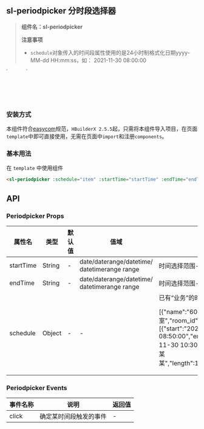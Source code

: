 

## sl-periodpicker 分时段选择器
> **组件名：sl-periodpicker**
> 
> **注意事项**
> 
> - `schedule`对象传入的时间段属性使用的是24小时制格式化日期yyyy-MM-dd HH:mm:ss，如： 2021-11-30 08:00:00


<img src="https://img-cdn-aliyun.dcloud.net.cn/stream/plugin_screens/6aabb900-d18c-11eb-9e15-d7bea4ff4d12_0.png" style="zoom:20%" width="240" height="400"/>
<img src="https://img-cdn-aliyun.dcloud.net.cn/stream/plugin_screens/6aabb900-d18c-11eb-9e15-d7bea4ff4d12_1.png" style="zoom:20%" width="240" height="400"/>

### 安装方式

本组件符合[easycom](https://uniapp.dcloud.io/collocation/pages?id=easycom)规范，`HBuilderX 2.5.5`起，只需将本组件导入项目，在页面`template`中即可直接使用，无需在页面中`import`和注册`components`。

### 基本用法

在 ``template`` 中使用组件

```html
<sl-periodpicker :schedule="item" :startTime="startTime" :endTime="endTime" :key="menuKey" />
```


## API

### Periodpicker Props

<table>
<thead>
<tr>
<th>属性名</th>
<th>类型</th>
<th>默认值</th>
<th>值域</th>
<th>说明</th>
</tr>
</thead>
<tbody>
<tr>
<td>startTime</td>
<td>String</td>
<td>-</td>
<td>date/daterange/datetime/
datetimerange
range</td>
<td>时间选择范围-开始时间</td>
</tr>
<tr>
<td>endTime</td>
<td>String</td>
<td>-</td>
<td>date/daterange/datetime/
datetimerange
range</td>
<td>时间选择范围-结束时间</td>
</tr>
<tr>
<td>schedule</td>
<td>Object</td>
<td>-</td>
<td>-</td>
<td>已有“业务”的时间段。期待格式

[{"name":"600室","room_id":"0","schedule":[{"start":"2021-11-30 2021-11-30 08:50:00","end":"2021-11-30 2021-11-30 10:30:00","user":"产品技术部-某某某","length":13.33,"x":6.67,"remark":1}]}]
</td>
</tr>
</tbody>
</table>

### Periodpicker Events

<table>
<thead>
<tr>
<th>事件名称</th>
<th>说明</th>
<th>返回值</th>
</tr>
</thead>
<tbody>

<tr>
<td>click</td>
<td>确定某时间段触发的事件</td>
<td>-</td>
</tr>

</tbody>
</table>

